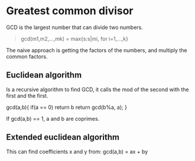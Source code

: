 # Greatest common divisor

GCD is the largest number that can divide two numbers.

>gcd(m1,m2,…,mk) = max{s:s|mi, for i=1,…,k}

The naive approach is getting the factors of the numbers, and multiply the common factors.

## Euclidean algorithm

Is a recursive algorithm to find GCD, it calls the mod of the second with the first and the first.

gcd(a,b){
	if(a == 0) return b
	return gcd(b%a, a);
}

If gcd(a,b) == 1, a and b are coprimes.

## Extended euclidean algorithm

This can find coefficients x and y from: gcd(a,b) = ax + by

